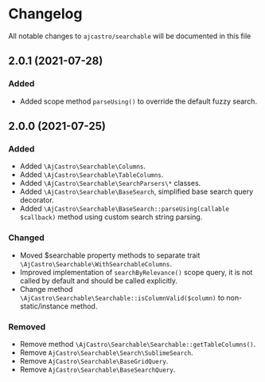 # Changelog

All notable changes to `ajcastro/searchable` will be documented in this file

## 2.0.1 (2021-07-28)

### Added
- Added scope method `parseUsing()` to override the default fuzzy search.

## 2.0.0 (2021-07-25)

### Added
- Added `\AjCastro\Searchable\Columns`.
- Added `\AjCastro\Searchable\TableColumns`.
- Added `\AjCastro\Searchable\SearchParsers\*` classes.
- Added `\AjCastro\Searchable\BaseSearch`, simplified base search query decorator.
- Added `\AjCastro\Searchable\BaseSearch::parseUsing(callable $callback)` method using custom search string parsing.

### Changed
- Moved $searchable property methods to separate trait `\AjCastro\Searchable\WithSearchableColumns`.
- Improved implementation of `searchByRelevance()` scope query, it is not called by default and should be called explicitly.
- Change method `\AjCastro\Searchable\Searchable::isColumnValid($column)` to non-static/instance method.

### Removed
- Remove method `\AjCastro\Searchable\Searchable::getTableColumns()`.
- Remove `AjCastro\Searchable\Search\SublimeSearch`.
- Remove `AjCastro\Searchable\BaseGridQuery`.
- Remove `AjCastro\Searchable\BaseSearchQuery`.
